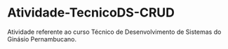 # Atividade-TecnicoDS-CRUD
Atividade referente ao curso Técnico de Desenvolvimento de Sistemas do Ginásio Pernambucano.
